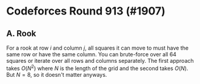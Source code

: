 # Codeforces Round 913 (#1907)

## A. Rook
For a rook at row $i$ and column $j$, all squares it can move to must have the same row or have the same column. You can brute-force over all $64$ squares or iterate over all rows and columns separately. The first approach takes $O(N^2)$ where $N$ is the length of the grid and the second takes $O(N)$. But $N=8$, so it doesn't matter anyways.
